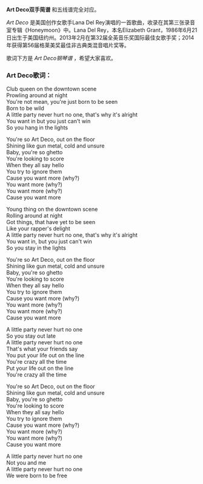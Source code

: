 

**Art Deco双手简谱** 和五线谱完全对应。

_Art Deco_ 是美国创作女歌手Lana Del Rey演唱的一首歌曲，收录在其第三张录音室专辑《Honeymoon》中。Lana Del
Rey，本名Elizabeth
Grant，1986年6月21日出生于美国纽约州。2013年2月在第32届全英音乐奖国际最佳女歌手奖；2014年获得第56届格莱美奖最佳非古典类混音唱片奖等。

歌词下方是 _Art Deco钢琴谱_ ，希望大家喜欢。

### Art Deco歌词：

Club queen on the downtown scene  
Prowling around at night  
You're not mean, you're just born to be seen  
Born to be wild  
A little party never hurt no one, that's why it's alright  
You want in but you just can't win  
So you hang in the lights

You're so Art Deco, out on the floor  
Shining like gun metal, cold and unsure  
Baby, you're so ghetto  
You're looking to score  
When they all say hello  
You try to ignore them  
Cause you want more (why?)  
You want more (why?)  
You want more (why?)  
Cause you want more

Young thing on the downtown scene  
Rolling around at night  
Got things, that have yet to be seen  
Like your rapper's delight  
A little party never hurt no one, that's why it's alright  
You want in, but you just can't win  
So you stay in the lights

You're so Art Deco, out on the floor  
Shining like gun metal, cold and unsure  
Baby, you're so ghetto  
You're looking to score  
When they all say hello  
You try to ignore them  
Cause you want more (why?)  
You want more (why?)  
You want more (why?)  
Cause you want more

A little party never hurt no one  
So you stay out late  
A little party never hurt no one  
That's what your friends say  
You put your life out on the line  
You're crazy all the time  
Put your life out on the line  
You're crazy all the time

You're so Art Deco, out on the floor  
Shining like gun metal, cold and unsure  
Baby, you're so ghetto  
You're looking to score  
When they all say hello  
You try to ignore them  
Cause you want more (why?)  
You want more (why?)  
You want more (why?)  
Cause you want more

A little party never hurt no one  
Not you and me  
A little party never hurt no one  
We were born to be free

